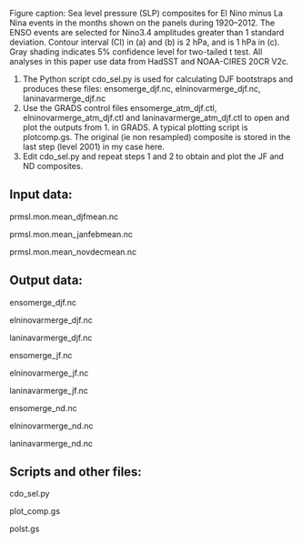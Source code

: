 Figure caption: Sea level pressure (SLP) composites for El Nino minus La Nina events in the months shown on the panels during 1920–2012. The ENSO events are selected for Nino3.4 amplitudes greater than 1 standard deviation. Contour interval (CI) in (a) and (b) is 2 hPa, and is 1 hPa in (c). Gray shading indicates 5% confidence level for two-tailed t test. All analyses in this paper use data from HadSST and NOAA-CIRES 20CR V2c.

1. The Python script cdo_sel.py is used for calculating DJF bootstraps and produces these files: 
ensomerge_djf.nc, elninovarmerge_djf.nc, laninavarmerge_djf.nc
2. Use the GRADS control files ensomerge_atm_djf.ctl, elninovarmerge_atm_djf.ctl and laninavarmerge_atm_djf.ctl to open and 
plot the outputs from 1. in GRADS. A typical plotting script is plotcomp.gs. The original (ie non resampled) composite is stored 
in the last step (level 2001) in my case here.
3. Edit cdo_sel.py and repeat steps 1 and 2 to obtain and plot the JF and ND composites.

## Input data:

prmsl.mon.mean_djfmean.nc

prmsl.mon.mean_janfebmean.nc

prmsl.mon.mean_novdecmean.nc

## Output data:

ensomerge_djf.nc

elninovarmerge_djf.nc

laninavarmerge_djf.nc

ensomerge_jf.nc

elninovarmerge_jf.nc

laninavarmerge_jf.nc

ensomerge_nd.nc

elninovarmerge_nd.nc

laninavarmerge_nd.nc

## Scripts and other files:

cdo_sel.py

plot_comp.gs

polst.gs
